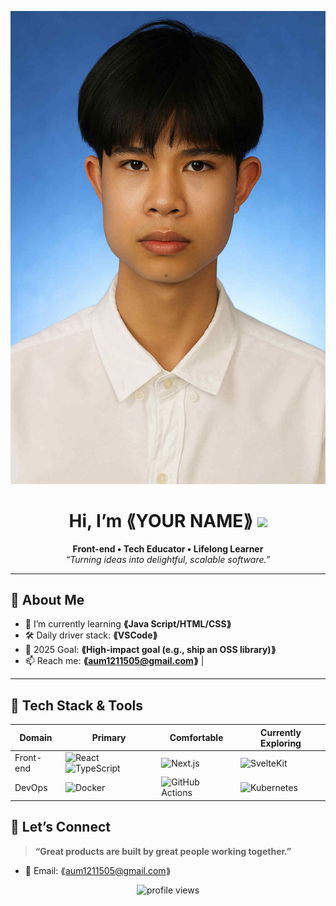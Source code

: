 <!-- Banner / Cover -->
<p align="center">
  <img src="img\2194cfc8-8794-41e1-88a7-a99f6d0ed714.jpg" alt="header image" />
</p>

<h1 align="center">Hi, I’m ⟪YOUR NAME⟫ <img height="30" src="https://em-content.zobj.net/thumbs/120/apple/354/waving-hand_1f44b.png" /></h1>

<p align="center">
  <strong>Front-end • Tech Educator • Lifelong Learner</strong><br/>
  <em>“Turning ideas into delightful, scalable software.”</em>
</p>

---

## 🚀 About Me

- 🌱 I’m currently learning **⟪Java Script/HTML/CSS⟫**
- 🛠 Daily driver stack: **⟪VSCode⟫**
- 🎯 2025 Goal: **⟪High-impact goal (e.g., ship an OSS library)⟫**
- 📫 Reach me: **⟪aum1211505@gmail.com⟫** |

---

## 🧰 Tech Stack & Tools

<div align="center">

| Domain    | Primary                                                                                                                                                                       | Comfortable                                                                                                | Currently Exploring                                                                           |
| --------- | ----------------------------------------------------------------------------------------------------------------------------------------------------------------------------- | ---------------------------------------------------------------------------------------------------------- | --------------------------------------------------------------------------------------------- |
| Front-end | ![React](https://img.shields.io/badge/React-20232A?logo=react&logoColor=61DAFB) ![TypeScript](https://img.shields.io/badge/TypeScript-007ACC?logo=typescript&logoColor=white) | ![Next.js](https://img.shields.io/badge/Next.js-000?logo=nextdotjs)                                        | ![SvelteKit](https://img.shields.io/badge/SvelteKit-FF3E00?logo=svelte&logoColor=white)       |
| DevOps    | ![Docker](https://img.shields.io/badge/Docker-2496ED?logo=docker&logoColor=white)                                                                                             | ![GitHub Actions](https://img.shields.io/badge/GitHub%20Actions-2088FF?logo=githubactions&logoColor=white) | ![Kubernetes](https://img.shields.io/badge/Kubernetes-326CE5?logo=kubernetes&logoColor=white) |

## </div>

## 🤝 Let’s Connect

> **“Great products are built by great people working together.”**

- 💌 Email: ⟪aum1211505@gmail.com⟫

<p align="center">
  <img src="https://komarev.com/ghpvc/?username=⟪USERNAME⟫&style=flat-square" alt="profile views"/>
</p>
